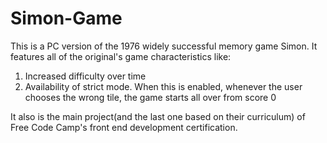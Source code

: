 # Simon-Game

This is a PC version of the 1976 widely successful memory game Simon. It features all of the original's game characteristics like:
 1. Increased difficulty over time
 2. Availability of strict mode. When this is enabled, whenever the user chooses the wrong tile, the game starts all over from score 0
 
It also is the main project(and the last one based on their curriculum) of Free Code Camp's front end development certification.
